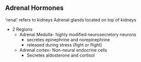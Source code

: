 ## Adrenal Hormones
'renal' refers to kidneys
Adrenal glands located on top of kidneys
 - 2 Regions
	 - Adrenal Medulla- highly modified neurosecretory neurons
		 - secretes epinephrine and norepinephrine
		 - released during stress (fight or flight)
	 - Adrenal cortex- Non-neural endocrine cells
		 - Secretes aldosterone and cortisol